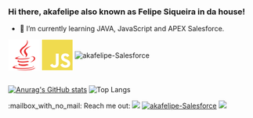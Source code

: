 ### Hi there, akafelipe also known as Felipe Siqueira in da house!

- 🌱 I’m currently learning JAVA, JavaScript and APEX Salesforce.
</div>
<div style="display: inline_block">
  <img align="center" alt="akafelipe-Java" height="64" width="64" src="https://raw.githubusercontent.com/devicons/devicon/master/icons/java/java-plain.svg">
  <img align="center" alt="akfelipe-JS" height="64" width="64" src="https://raw.githubusercontent.com/devicons/devicon/master/icons/javascript/javascript-plain.svg">
  <img align="center" alt="akafelipe-Salesforce" src="https://c1.sfdcstatic.com/content/dam/sfdc-docs/www/logos/logo-salesforce.svg">
</div>

##

[![Anurag's GitHub stats](https://github-readme-stats.vercel.app/api?username=akafelipe)](https://github.com/akafelipe/github-readme-stats)
![Top Langs](https://github-readme-stats.vercel.app/api/top-langs/?username=akafelipe&layout=compact)

<div> 
  :mailbox_with_no_mail: Reach me out:
  <a href="mailto:sqr.felipe@gmail.com"><img src="https://img.shields.io/badge/GMAIL-red"></a>
  <a href="https://www.salesforce.com/trailblazer/akafelipe" target="_blank"><img alt="akafelipe-Salesforce" src="https://img.shields.io/badge/TRAILHEAD-blue"></a> 
  <a href="https://www.linkedin.com/in/felipesiqueirasilva" target="_blank"><img src="https://img.shields.io/badge/LINKEDIN-darkblue"></a>
  


